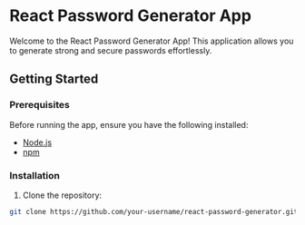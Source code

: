 # React Password Generator App

Welcome to the React Password Generator App! This application allows you to generate strong and secure passwords effortlessly.

## Getting Started

### Prerequisites

Before running the app, ensure you have the following installed:

- [Node.js](https://nodejs.org/)
- [npm](https://www.npmjs.com/)

### Installation

1. Clone the repository:

```bash
git clone https://github.com/your-username/react-password-generator.git
